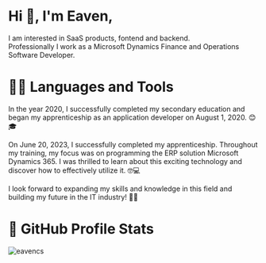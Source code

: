 # Hi 👋, I'm Eaven,
I am interested in SaaS products, fontend and backend.  
Professionally I work as a Microsoft Dynamics Finance and Operations Software Developer.
 
# 👨‍💻 Languages and Tools

In the year 2020, I successfully completed my secondary education and began my apprenticeship as an application developer on August 1, 2020. 😊🎓

On June 20, 2023, I successfully completed my apprenticeship. Throughout my training, my focus was on programming the ERP solution Microsoft Dynamics 365. I was thrilled to learn about this exciting technology and discover how to effectively utilize it. 🤓💻

I look forward to expanding my skills and knowledge in this field and building my future in the IT industry! 💪🚀

# 🎯 GitHub Profile Stats
<p><img style="text-align:center;"src="https://github-readme-stats.vercel.app/api/top-langs?username=eavencs&show_icons=true&locale=en&layout=compact" alt="eavencs" /></p>
